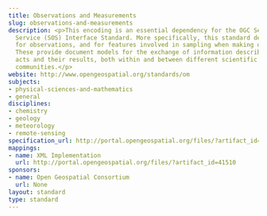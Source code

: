 ```yaml
---
title: Observations and Measurements
slug: observations-and-measurements
description: <p>This encoding is an essential dependency for the OGC Sensor Observation
  Service (SOS) Interface Standard. More specifically, this standard defines XML schemas
  for observations, and for features involved in sampling when making observations.
  These provide document models for the exchange of information describing observation
  acts and their results, both within and between different scientific and technical
  communities.</p>
website: http://www.opengeospatial.org/standards/om
subjects:
- physical-sciences-and-mathematics
- general
disciplines:
- chemistry
- geology
- meteorology
- remote-sensing
specification_url: http://portal.opengeospatial.org/files/?artifact_id=41579
mappings:
- name: XML Implementation
  url: http://portal.opengeospatial.org/files/?artifact_id=41510
sponsors:
- name: Open Geospatial Consortium
  url: None
layout: standard
type: standard
---
```


